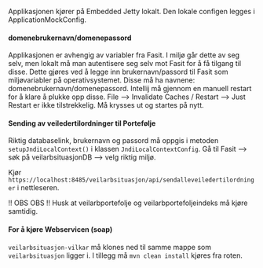 Applikasjonen kjører på Embedded Jetty lokalt. Den lokale configen legges i ApplicationMockConfig.

#### domenebrukernavn/domenepassord
Applikasjonen er avhengig av variabler fra Fasit. I miljø går dette av seg selv, men lokalt må man autentisere seg selv
mot Fasit for å få tilgang til disse. Dette gjøres ved å legge inn brukernavn/passord til Fasit som miljøvariabler
på operativsystemet. Disse må ha navnene: domenebrukernavn/domenepassord. Intellij må gjennom en manuell restart for å
klare å plukke opp disse. File --> Invalidate Caches / Restart --> Just Restart er ikke tilstrekkelig. Må krysses ut
og startes på nytt.

#### Sending av veiledertilordninger til Portefølje
Riktig databaselink, brukernavn og passord må oppgis i metoden ``setupJndiLocalContext()`` i klassen
``JndiLocalContextConfig``. Gå til Fasit --> søk på veilarbsituasjonDB --> velg riktig miljø.

Kjør ``https://localhost:8485/veilarbsituasjon/api/sendalleveiledertilordninger`` i nettleseren.

!! OBS OBS !! Husk at veilarbportefolje og veilarbportefoljeindeks må kjøre samtidig.

#### For å kjøre Webservicen (soap)
``veilarbsituasjon-vilkar`` må klones ned til samme mappe som ``veilarbsituasjon`` ligger i. I tillegg må 
``mvn clean install`` kjøres fra roten.